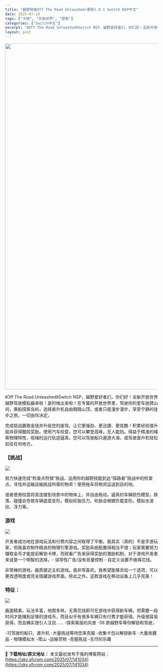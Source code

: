 ```yaml
---
title: "越野释放Off The Road Unleashed+更新1.0.1 Switch NSP中文"
date: 2025-07-18
tags: ["卡牌", "开放世界", "探索"]
categories: ["Switch中文"]
excerpt: "《Off The Road Unleashed》Switch NSP，越野爱好者们，你们好！全新开放世界越野驾驶模拟器来啦！是时候出发啦！在专属的开放世界里，驾驶你的爱车驰骋山间，乘船探索岛屿，选择直升机自由翱翔山顶，或者只是漫步漫步，享受宁静的徒步之旅，一切由你决定。 完成挑战赢取金钱并升级您的座&hellip;"
layout: post
---
```


<img class="aligncenter size-full wp-image-141035" src="https://sky.sfcrom.com/wp-content/uploads/2025/07/2025071811380524.webp" alt="" width="702" height="1138" />

《Off The Road Unleashed》Switch NSP，越野爱好者们，你们好！全新开放世界越野驾驶模拟器来啦！是时候出发啦！在专属的开放世界里，驾驶你的爱车驰骋山间，乘船探索岛屿，选择直升机自由翱翔山顶，或者只是漫步漫步，享受宁静的徒步之旅，一切由你决定。

完成挑战赢取金钱并升级您的座驾。让它更强劲、更迅捷、更炫酷！积累经验值升级并获得酷炫奖励。使用汽车绞盘，您可以攀登高峰，无人能挡。得益于精准的绳索物理特性，缆绳的运行轨迹逼真。您可以驾驶船只遨游大海，或驾驶直升机轻松前往任何地方。
<h3>【挑战】</h3>
<img src="https://img-eshop.cdn.nintendo.net/i/1d0a0823e43d7be9f64d8b0eed03eae57a54c187af4114ca099147817ecd3c1d.jpg?w=1000" />

努力快速完成“检查点狩猎”挑战，运用你的越野技能到达“探路者”挑战中的检查点。寻找并运输运输挑战所需的物资！使用拖车将物资运送到目的地。

或者使用绞盘将其连接到场景中的物体上，并自由拖动。逼真的车辆损伤模型。跌落、碰撞会导致车辆底盘变形。模拟轮胎压力，轮胎会根据负载变形。模拟水波纹、浮力等。
<h3>游戏</h3>
<img src="https://img-eshop.cdn.nintendo.net/i/15dbef22123c40ff538bd60a58f9c5ee007333400a1fda19b6eff59c19951a39.jpg?w=1000" />

开发者成功地在游戏玩法和付费内容之间取得了平衡。我其实（真的）不是手游玩家，但我喜欢制作精良的物理引擎游戏。奖励系统配置得相当不错；玩家需要努力赚取金币才能提前解锁卡牌，而观看广告来获得奖励的激励机制，对于游戏开发者来说是一个明智的选择。- 误导性广告/没有音量控制 - 自定义设置不值得花钱。

非常棒的游戏，画质接近主机游戏。我非常喜欢。我希望能够添加一个选项，可以更改透明度或完全隐藏游戏界面。除此之外，这款游戏在移动设备上几乎完美！
<h3>特征：</h3>
<img src="https://img-eshop.cdn.nintendo.net/i/4d58b96546ac6bc1e54a9ee217f25e52cc52818017c599efd01784356bd1cef9.jpg?w=1000" />

画面精美，玩法丰富，地图多样。无需花钱即可在游戏中获得新车辆，但需要一段时间才能赚到足够的游戏币，而且似乎有很多车辆只有付费才能获得。升级很容易获得，而且确实很引人注目……
-探索美丽的风景
-38 款越野车等你解锁和驾驶，

-可驾驶的船只、直升机
-大量挑战等待您来克服
-收集卡包以解锁新车
-大量收藏品 -
物理模拟水
-爬山
-运输货物
-克服挑战
-无尽的乐趣

---
📖 **下载地址/原文地址：** 本文最初发布于我的博客网站：[https://sky.sfcrom.com/2025/07/141034](https://sky.sfcrom.com/2025/07/141034)
